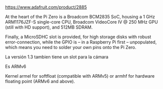 https://www.adafruit.com/product/2885

At the heart of the Pi Zero is a Broadcom BCM2835 SoC, housing a 1 GHz ARM1176JZF-S single-core CPU, Broadcom VideoCore IV @ 250 MHz GPU (still with HD support), and 512MB SDRAM.

Finally, a MicroSDHC slot is provided, for high storage disks with robust error-connection, while the GPIO is – in a Raspberry Pi first – unpopulated, which means you need to solder your own pins onto the Pi Zero.

La versión 1.3 tambien tiene un slot para la cámara

Es ARMv6


Kernel armel for softfloat (compatible with ARMv5) or armhf for hardware floating point (ARMv6 and above).
